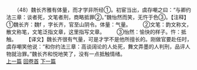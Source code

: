 　　（48）魏长齐雅有体量，而才学非所经①。初宦当出，虞存嘲之曰：“与卿约法三章：谈者死，文笔者刑，商略抵罪②。”魏怡然而笑，无忤于色③。【注释】①魏长齐：魏f ，字长齐，官至山阴令。体量：气量。
　　②文笔：韵文称文，散文称笔，文笔泛指文章，这里指写文章。
　　③怡然：愉快的样子。忤：抵触。
　　【译文】魏长齐很有气量，可是才学不是他所擅长的。刚做官要赴任时，虞存嘲笑他说：“和你约法三章：高谈阔论的人处死，舞文弄墨的人判刑，品评人物就治罪。”魏长齐和悦地笑了，没有一点抵触情绪。
<br>[上一篇](25_47) [回卷首](25_00) [下一篇](25_49)
